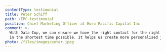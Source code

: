 ```yaml
---
contentType: testimonial
title: Peter Schiff
path: /EPC-testimonial
position: Chief Marketing Officer at Euro Pacific Capital Inc
comment: >-
  With Data Cup, we can ensure we have the right contact for the right customer
  in the shortest time possible. It helps us create more personalised journeys.
photo: /files/images/peter.jpeg
---
```


